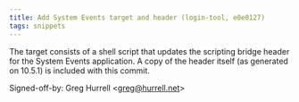 ```yaml
---
title: Add System Events target and header (login-tool, e0e0127)
tags: snippets
---
```


The target consists of a shell script that updates the scripting bridge header for the System Events application. A copy of the header itself (as generated on 10.5.1) is included with this commit.

Signed-off-by: Greg Hurrell &lt;greg@hurrell.net&gt;
